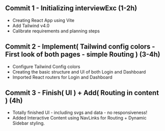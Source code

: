## Commit 1 - Initializing interviewExc (1-2h)

* Creating React App using Vite
* Add Tailwind v4.0
* Calibrate requirements and planning steps

## Commit 2 - Implement( Tailwind config colors - First look of both pages - simple Routing ) (3-4h)

* Configure Tailwind Config colors
* Creating the basic structure and UI of both Login and Dashboard
* Imported React routers for Login and Dashboard

## Commit 3 - Finish( UI ) + Add( Routing in content ) (4h)

* Totally finished UI - including svgs and data - no responsiveness!
* Added Interactive Content using NavLinks for Routing + Dynamic Sidebar styling. 
